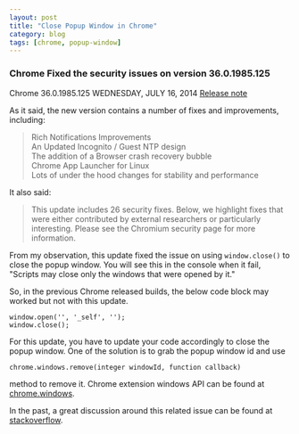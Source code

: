```yaml
---
layout: post
title: "Close Popup Window in Chrome"
category: blog
tags: [chrome, popup-window]
---
```


### Chrome Fixed the security issues on version 36.0.1985.125

Chrome 36.0.1985.125 WEDNESDAY, JULY 16, 2014
[Release note](http://googlechromereleases.blogspot.com/2014/07/stable-channel-update.html)

As it said, the new version contains a number of fixes and improvements, including:

> Rich Notifications Improvements   
An Updated Incognito / Guest NTP design  
The addition of a Browser crash recovery bubble  
Chrome App Launcher for Linux  
Lots of under the hood changes for stability and performance  

It also said:
> This update includes 26 security fixes. Below, we highlight fixes that were either contributed by external researchers or particularly interesting. Please see the Chromium security page for more information. 

From my observation, this update fixed the issue on using `window.close()` to close the popup window. You will see this in the console when it fail, "Scripts may close only the windows that were opened by it."

So, in the previous Chrome released builds, the below code block may worked but not with this update.

    window.open('', '_self', '');
    window.close();

For this update, you have to update your code accordingly to close the popup window. One of the solution is to grab the popup window id and use 

    chrome.windows.remove(integer windowId, function callback)

method to remove it. Chrome extension windows API can be found at [chrome.windows](https://developer.chrome.com/extensions/windows). 

In the past, a great discussion around this related issue can be found at [stackoverflow](http://stackoverflow.com/questions/19761241/window-close-and-self-close-do-not-close-the-window-in-chrome).
